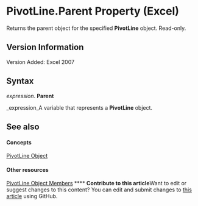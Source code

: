 
# PivotLine.Parent Property (Excel)

Returns the parent object for the specified  **PivotLine** object. Read-only.


## Version Information

Version Added: Excel 2007 


## Syntax

 _expression_. **Parent**

 _expression_A variable that represents a  **PivotLine** object.


## See also


#### Concepts


 [PivotLine Object](88961b73-2d9f-1112-5dd5-14c1fa02092f.md)
#### Other resources


 [PivotLine Object Members](6f47eb60-2d49-f54f-ee81-e5ed8bcf5396.md)
****   **Contribute to this article**Want to edit or suggest changes to this content? You can edit and submit changes to  [this article](https://github.com/jhershey00/VBA_Excel_Test/OpenXMLCon/articles/cb10a620-168a-65c3-1dbf-1f65cb39558d.md) using GitHub.

